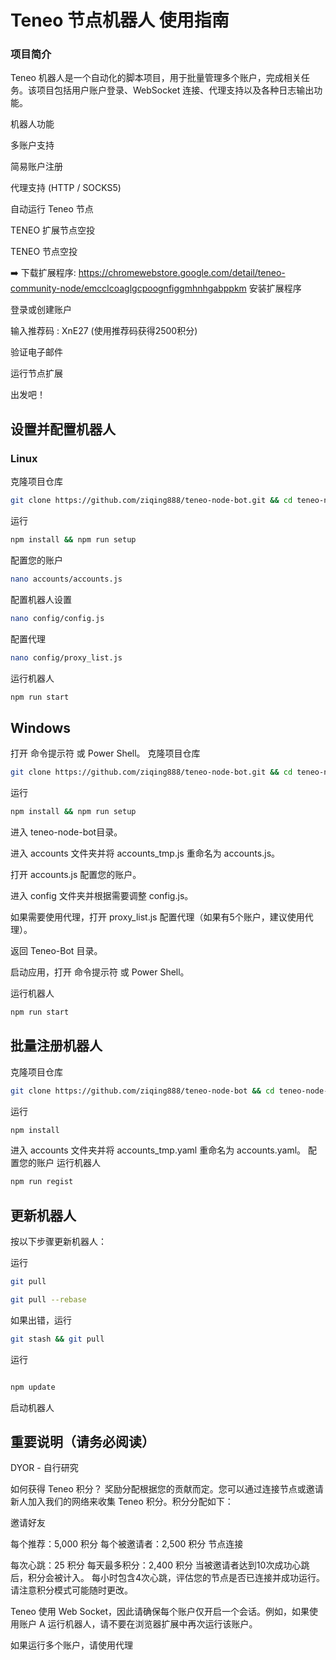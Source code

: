 # Teneo 节点机器人 使用指南



### 项目简介
Teneo 机器人是一个自动化的脚本项目，用于批量管理多个账户，完成相关任务。该项目包括用户账户登录、WebSocket 连接、代理支持以及各种日志输出功能。


机器人功能

多账户支持

简易账户注册

代理支持 (HTTP / SOCKS5)

自动运行 Teneo 节点

TENEO 扩展节点空投

TENEO 节点空投

➡️ 下载扩展程序: https://chromewebstore.google.com/detail/teneo-community-node/emcclcoaglgcpoognfiggmhnhgabppkm
安装扩展程序

登录或创建账户

输入推荐码 : XnE27 (使用推荐码获得2500积分)

验证电子邮件

运行节点扩展

出发吧！

## 设置并配置机器人

### Linux
克隆项目仓库
```bash
git clone https://github.com/ziqing888/teneo-node-bot.git && cd teneo-node-bot
```
运行
```bash
npm install && npm run setup
```
配置您的账户
```bash
nano accounts/accounts.js
```
配置机器人设置
```bash
nano config/config.js
```
配置代理
```bash
nano config/proxy_list.js
```
运行机器人
```bash
npm run start
```
## Windows
打开 命令提示符 或 Power Shell。
克隆项目仓库
```bash
git clone https://github.com/ziqing888/teneo-node-bot.git && cd teneo-node-bot
```
运行
```bash
npm install && npm run setup
```
进入 teneo-node-bot目录。

进入 accounts 文件夹并将 accounts_tmp.js 重命名为 accounts.js。

打开 accounts.js 配置您的账户。

进入 config 文件夹并根据需要调整 config.js。

如果需要使用代理，打开 proxy_list.js 配置代理（如果有5个账户，建议使用代理）。

返回 Teneo-Bot 目录。

启动应用，打开 命令提示符 或 Power Shell。

运行机器人
```bash
npm run start
```
## 批量注册机器人
克隆项目仓库
```bash
git clone https://github.com/ziqing888/teneo-node-bot && cd teneo-node-bot
```
运行
```bash
npm install
```
进入 accounts 文件夹并将 accounts_tmp.yaml 重命名为 accounts.yaml。
配置您的账户
运行机器人
```bash
npm run regist
```
## 更新机器人
按以下步骤更新机器人：

运行
```bash
git pull
```
```bash
git pull --rebase
```

如果出错，运行
```bash
git stash && git pull
```
运行
```bash

npm update
```
启动机器人
## 重要说明（请务必阅读）
DYOR - 自行研究

如何获得 Teneo 积分？
奖励分配根据您的贡献而定。您可以通过连接节点或邀请新人加入我们的网络来收集 Teneo 积分。积分分配如下：

邀请好友

每个推荐：5,000 积分
每个被邀请者：2,500 积分
节点连接

每次心跳：25 积分
每天最多积分：2,400 积分
当被邀请者达到10次成功心跳后，积分会被计入。 每小时包含4次心跳，评估您的节点是否已连接并成功运行。请注意积分模式可能随时更改。

Teneo 使用 Web Socket，因此请确保每个账户仅开启一个会话。例如，如果使用账户 A 运行机器人，请不要在浏览器扩展中再次运行该账户。

如果运行多个账户，请使用代理

